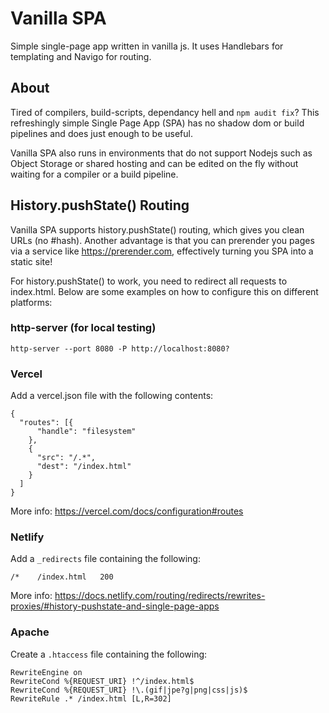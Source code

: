 # Vanilla SPA
Simple single-page app written in vanilla js. It uses Handlebars for templating and Navigo for routing.

## About
Tired of compilers, build-scripts, dependancy hell and `npm audit fix`? This refreshingly simple Single Page App (SPA) has no shadow dom or build pipelines and does just enough to be useful.

Vanilla SPA also runs in environments that do not support Nodejs such as Object Storage or shared hosting and can be edited on the fly without waiting for a compiler or a build pipeline.

## History.pushState() Routing
Vanilla SPA supports history.pushState() routing, which gives you clean URLs (no #hash). Another advantage is that you can prerender you pages via a service like https://prerender.com, effectively turning you SPA into a static site!

For history.pushState() to work, you need to redirect all requests to index.html. Below are some examples on how to configure this on different platforms:

### http-server (for local testing)
`http-server --port 8080 -P http://localhost:8080?`

### Vercel
Add a vercel.json file with the following contents:
```
{
  "routes": [{
      "handle": "filesystem"
    },
    {
      "src": "/.*",
      "dest": "/index.html"
    }
  ]
}
```
More info: https://vercel.com/docs/configuration#routes

### Netlify
Add a `_redirects` file containing the following:
```
/*    /index.html   200
```
More info: https://docs.netlify.com/routing/redirects/rewrites-proxies/#history-pushstate-and-single-page-apps

### Apache
Create a `.htaccess` file containing the following:
```
RewriteEngine on
RewriteCond %{REQUEST_URI} !^/index.html$
RewriteCond %{REQUEST_URI} !\.(gif|jpe?g|png|css|js)$
RewriteRule .* /index.html [L,R=302]
```
